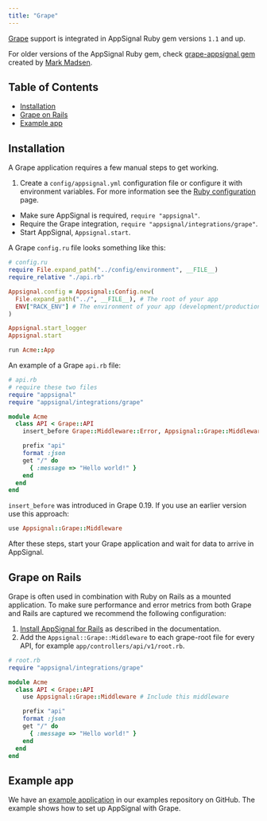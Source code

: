```yaml
---
title: "Grape"
---
```


[Grape](http://www.ruby-grape.org/) support is integrated in AppSignal Ruby gem
versions `1.1` and up.

For older versions of the AppSignal Ruby gem, check [grape-appsignal
gem](https://github.com/aai/grape-appsignal) created by [Mark
Madsen](https://github.com/idyll).

## Table of Contents

- [Installation](#installation)
- [Grape on Rails](#grape-on-rails)
- [Example app](#example-app)

## Installation

A Grape application requires a few manual steps to get working.

1. Create a `config/appsignal.yml` configuration file or configure it with
   environment variables. For more information see
   the [Ruby configuration](/ruby/configuration.html) page.
*  Make sure AppSignal is required, `require "appsignal"`.
*  Require the Grape integration, `require "appsignal/integrations/grape"`.
*  Start AppSignal, `Appsignal.start`.

A Grape `config.ru` file looks something like this:

```ruby
# config.ru
require File.expand_path("../config/environment", __FILE__)
require_relative "./api.rb"

Appsignal.config = Appsignal::Config.new(
  File.expand_path("../", __FILE__), # The root of your app
  ENV["RACK_ENV"] # The environment of your app (development/production)
)

Appsignal.start_logger
Appsignal.start

run Acme::App
```

An example of a Grape `api.rb` file:

```ruby
# api.rb
# require these two files
require "appsignal"
require "appsignal/integrations/grape"

module Acme
  class API < Grape::API
    insert_before Grape::Middleware::Error, Appsignal::Grape::Middleware # Include this middleware

    prefix "api"
    format :json
    get "/" do
      { :message => "Hello world!" }
    end
  end
end
```

`insert_before` was introduced in Grape 0.19. If you use an earlier
version use this approach:

```ruby
use Appsignal::Grape::Middleware
```

After these steps, start your Grape application and wait for data to arrive in
AppSignal.

## Grape on Rails

Grape is often used in combination with Ruby on Rails as a mounted application.
To make sure performance and error metrics from both Grape and Rails are captured we recommend the following configuration:

1. [Install AppSignal for Rails](/ruby/integrations/rails.html) as described in the documentation.
2. Add the `Appsignal::Grape::Middleware` to each grape-root file for every API, for example `app/controllers/api/v1/root.rb`.

```ruby
# root.rb
require "appsignal/integrations/grape"

module Acme
  class API < Grape::API
    use Appsignal::Grape::Middleware # Include this middleware

    prefix "api"
    format :json
    get "/" do
      { :message => "Hello world!" }
    end
  end
end
```

## Example app

We have an [example application][example-app] in our examples repository on
GitHub. The example shows how to set up AppSignal with Grape.

[example-app]: https://github.com/appsignal/appsignal-examples/tree/grape
